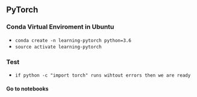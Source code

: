 ## PyTorch

### Conda Virtual Enviroment in Ubuntu
- `conda create -n learning-pytorch python=3.6`
- `source activate learning-pytorch`

### Test

- `if python -c "import torch" runs wihtout errors then we are ready`

#### Go to notebooks
